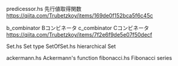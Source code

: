
predicessor.hs      先行値取得関数
https://qiita.com/Trubetzkoy/items/169de0f152bca5f6c45c

b_combinator        Bコンビネータ
c_combinator        Cコンビネータ
https://qiita.com/Trubetzkoy/items/7f2e6f9de5e07f50decf

Set.hs              Set type
SetOfSet.hs         hierarchical Set

ackermann.hs        Ackermann's function
fibonacci.hs        Fibonacci series
